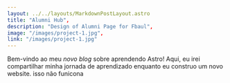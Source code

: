 ```yaml
---
layout: ../../layouts/MarkdownPostLayout.astro
title: "Alumni Hub",
description: "Design of Alumni Page for Fbaul",
image: "/images/project-1.jpg",
link: "/images/project-1.jpg"
---
```


Bem-vindo ao meu _novo blog_ sobre aprendendo Astro! Aqui, eu irei compartilhar minha jornada de aprendizado enquanto eu construo um novo website. isso não funicona 